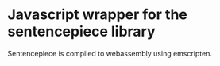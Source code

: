# Javascript wrapper for the sentencepiece library

Sentencepiece is compiled to webassembly using emscripten.